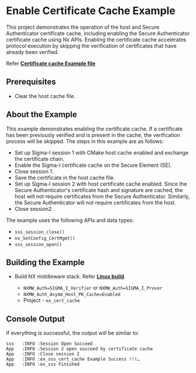 # Enable Certificate Cache Example

This project demonstrates the operation of the host and Secure Authenticator certificate cache, including enabling the Secure Authenticator certificate cache using Nx APIs.
Enabling the certificate cache accelerates protocol execution by skipping the verification of certificates that have already been verified.

Refer [**Certificate cache Example file**](./ex_sss_cert_cache.c)

## Prerequisites

- Clear the host cache file.

## About the Example

This example demonstrates enabling the certificate cache. If a certificate has been previously verified and is present in the cache, the verification process will be skipped. The steps in this example are as follows:

- Set up Sigma-I session 1 with CMake host cache enabled and exchange the certificate chain.
- Enable the Sigma-I certificate cache on the Secure Element (SE).
- Close session 1.
- Save the certificate in the host cache file.
- Set up Sigma-I session 2 with host certificate cache enabled. Since the Secure Authenticator's certificate hash
  and signature
  are cached, the host will not require certificates from the Secure Authenticator. Similarly,
  the Secure Authenticator will not require certificates from the host.
- Close session2 .

The example uses the following APIs and data types:

- `sss_session_close()`
- `nx_SetConfig_CertMgmt()`
- `sss_session_open()`


## Building the Example

- Build NX middleware stack. Refer [**Linux build**](../../../doc/linux/readme.md).

	- `NXMW_Auth=SIGMA_I_Verifier` or `NXMW_Auth=SIGMA_I_Prover`
	- `NXMW_Auth_Asymm_Host_PK_Cache=Enabled`
	- Project - `ex_cert_cache`

## Console Output

If everything is successful, the output will be similar to:

```
sss   :INFO :Session Open Succeed
App   :INFO :Session 2 open succeed by certificate cache
App   :INFO :Close session 2
App   :INFO :ex_sss_cert_cache Example Success !!!…
App   :INFO :ex_sss Finished
```
